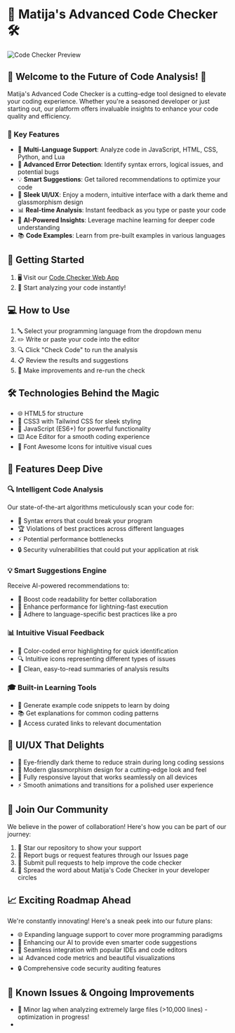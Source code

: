 # 🚀 Matija's Advanced Code Checker 🛠️

![Code Checker Preview]([https://imgur.com/a/mKCSeT8](https://cdn.discordapp.com/attachments/1187389819807092868/1338672459599319161/image.png?ex=67abef61&is=67aa9de1&hm=68a2b98470b2999ae6df920fd84d8e573c8b8e550ba8490910bf7fe3e0de0d63&))

## 🌟 Welcome to the Future of Code Analysis! 🌟

Matija's Advanced Code Checker is a cutting-edge tool designed to elevate your coding experience. Whether you're a seasoned developer or just starting out, our platform offers invaluable insights to enhance your code quality and efficiency.

### 🎯 Key Features

- 🌈 **Multi-Language Support**: Analyze code in JavaScript, HTML, CSS, Python, and Lua
- 🐞 **Advanced Error Detection**: Identify syntax errors, logical issues, and potential bugs
- 💡 **Smart Suggestions**: Get tailored recommendations to optimize your code
- 🎨 **Sleek UI/UX**: Enjoy a modern, intuitive interface with a dark theme and glassmorphism design
- 📊 **Real-time Analysis**: Instant feedback as you type or paste your code
- 🧠 **AI-Powered Insights**: Leverage machine learning for deeper code understanding
- 📚 **Code Examples**: Learn from pre-built examples in various languages

## 🚀 Getting Started

1. 🖥️ Visit our [Code Checker Web App](https://matijactf0.github.io/code-checker)
2. 🎉 Start analyzing your code instantly!

## 💻 How to Use

1. 🔤 Select your programming language from the dropdown menu
2. ✏️ Write or paste your code into the editor
3. 🔍 Click "Check Code" to run the analysis
4. 📋 Review the results and suggestions
5. 🔄 Make improvements and re-run the check

## 🛠️ Technologies Behind the Magic

- 🌐 HTML5 for structure
- 🎨 CSS3 with Tailwind CSS for sleek styling
- 🧠 JavaScript (ES6+) for powerful functionality
- ⌨️ Ace Editor for a smooth coding experience
- 🔣 Font Awesome Icons for intuitive visual cues

## 🌈 Features Deep Dive

### 🔍 Intelligent Code Analysis
Our state-of-the-art algorithms meticulously scan your code for:
- 🚫 Syntax errors that could break your program
- 🏆 Violations of best practices across different languages
- ⚡ Potential performance bottlenecks
- 🔒 Security vulnerabilities that could put your application at risk

### 💡 Smart Suggestions Engine
Receive AI-powered recommendations to:
- 📖 Boost code readability for better collaboration
- 🚀 Enhance performance for lightning-fast execution
- 🌟 Adhere to language-specific best practices like a pro

### 📊 Intuitive Visual Feedback
- 🎨 Color-coded error highlighting for quick identification
- 🔍 Intuitive icons representing different types of issues
- 📑 Clean, easy-to-read summaries of analysis results

### 🎓 Built-in Learning Tools
- 🧩 Generate example code snippets to learn by doing
- 📚 Get explanations for common coding patterns
- 🔗 Access curated links to relevant documentation

## 🎨 UI/UX That Delights

- 🌙 Eye-friendly dark theme to reduce strain during long coding sessions
- 🔮 Modern glassmorphism design for a cutting-edge look and feel
- 📱 Fully responsive layout that works seamlessly on all devices
- ⚡ Smooth animations and transitions for a polished user experience

## 🤝 Join Our Community

We believe in the power of collaboration! Here's how you can be part of our journey:

1. 🌟 Star our repository to show your support
2. 🐞 Report bugs or request features through our Issues page
3. 🔧 Submit pull requests to help improve the code checker
4. 📢 Spread the word about Matija's Code Checker in your developer circles

## 📈 Exciting Roadmap Ahead

We're constantly innovating! Here's a sneak peek into our future plans:

- 🌐 Expanding language support to cover more programming paradigms
- 🤖 Enhancing our AI to provide even smarter code suggestions
- 🔗 Seamless integration with popular IDEs and code editors
- 📊 Advanced code metrics and beautiful visualizations
- 🔒 Comprehensive code security auditing features

## 🐛 Known Issues & Ongoing Improvements

- 🐢 Minor lag when analyzing extremely large files (>10,000 lines) - optimization in progress!
- 
